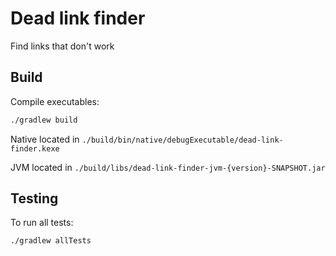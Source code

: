 # Dead link finder

Find links that don't work

## Build
Compile executables:
```bash
./gradlew build
```
Native located in `./build/bin/native/debugExecutable/dead-link-finder.kexe`

JVM located in `./build/libs/dead-link-finder-jvm-{version}-SNAPSHOT.jar`
## Testing
To run all tests:
```bash
./gradlew allTests
```
